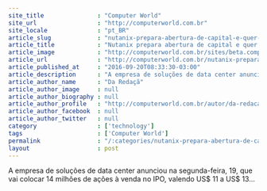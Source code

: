 ```yaml
---
site_title               : "Computer World"
site_url                 : "http://computerworld.com.br"
site_locale              : "pt_BR"
article_slug             : "nutanix-prepara-abertura-de-capital-e-quer-captar-ate-uss-209-milhoes"
article_title            : "Nutanix prepara abertura de capital e quer captar até US$ 209 milhões"
article_image            : "http://computerworld.com.br/sites/beta.computerworld.com.br/files/news_articles/nutanix.jpg"
article_url              : "http://computerworld.com.br/nutanix-prepara-abertura-de-capital-e-quer-captar-ate-us-209-milhoes"
article_published_at     : "2016-09-20T08:33:30-03:00"
article_description      : "A empresa de soluções de data center anunciou na segunda-feira, 19, que vai colocar 14 milhões de ações à venda no IPO, valendo US$ 11 a US$ 13..."
article_author_name      : "Da Redaçã"
article_author_image     : null
article_author_biography : null
article_author_profile   : "http://computerworld.com.br/autor/da-redacao"
article_author_facebook  : null
article_author_twitter   : null
category                 : ['technology']
tags                     : ['Computer World']
permalink                : "/:categories/nutanix-prepara-abertura-de-capital-e-quer-captar-ate-uss-209-milhoes/"
layout                   : post
---
```


A empresa de soluções de data center anunciou na segunda-feira, 19, que vai colocar 14 milhões de ações à venda no IPO, valendo US$ 11 a US$ 13...
